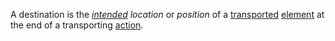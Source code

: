A destination is the *[intended](https://github.com/gcassel/Modular-Organization-Terminology/blob/master/terms/intention.md) location* or *position* of a [transported](https://github.com/gcassel/Modular-Organization-Terminology/blob/master/terms/transport.md) [element](https://github.com/gcassel/Modular-Organization-Terminology/blob/master/terms/element.md) at the end of a transporting [action](https://github.com/gcassel/Modular-Organization-Terminology/blob/master/terms/action.md).
